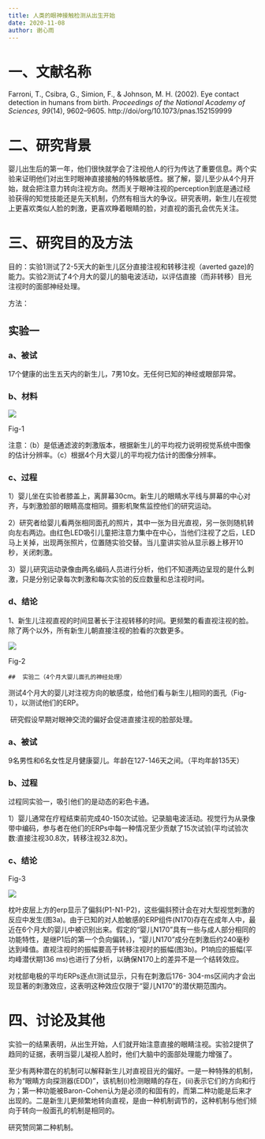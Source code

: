 ```yaml
---
title: 人类的眼神接触检测从出生开始
date: 2020-11-08
author: 谢心雨
---
```


# 一、文献名称

Farroni, T., Csibra, G., Simion, F., & Johnson, M. H. (2002). Eye contact detection in humans from birth. *Proceedings of the National Academy of Sciences, 99*(14), 9602–9605. http://doi/org/10.1073/pnas.152159999 

# 二、研究背景

婴儿出生后的第一年，他们很快就学会了注视他人的行为传达了重要信息。两个实验来证明他们对出生时眼神直接接触的特殊敏感性。据了解，婴儿至少从4个月开始，就会把注意力转向注视方向。然而关于眼神注视的perception到底是通过经验获得的知觉技能还是先天机制，仍然有相当大的争议。研究表明，新生儿在视觉上更喜欢类似人脸的刺激，更喜欢睁着眼睛的脸，对直视的面孔会优先关注。

# 三、研究目的及方法

目的：实验1测试了2-5天大的新生儿区分直接注视和转移注视（averted gaze)的能力。实验2测试了4个月大的婴儿的脑电波活动，以评估直接（而非转移）目光注视时的面部神经处理。

方法：

## 	实验一

### a、被试

17个健康的出生五天内的新生儿，7男10女。无任何已知的神经或眼部异常。

### b、材料

![](https://raw.githubusercontent.com/likanzhan/ReadThinkWrite/master/Supporting_Information/2020-11-08-XXY2-Fig-1.png)

Fig-1

   注意：（b）是低通滤波的刺激版本，根据新生儿的平均视力说明视觉系统中图像的估计分辨率。（c）根据4个月大婴儿的平均视力估计的图像分辨率。

### c、过程

​	1）婴儿坐在实验者膝盖上，离屏幕30cm。新生儿的眼睛水平线与屏幕的中心对齐，与刺激脸部的眼睛高度相同。摄影机聚焦监控他们的研究运动。

​	2）研究者给婴儿看两张相同面孔的照片，其中一张为目光直视，另一张则随机转向左右两边。由红色LED吸引儿童把注意力集中在中心，当他们注视了之后，LED马上关掉，出现两张照片，位置随实验交替。当儿童讲实验从显示器上移开10秒，关闭刺激。

​	3）婴儿研究运动录像由两名编码人员进行分析，他们不知道两边呈现的是什么刺激，只是分别记录每次刺激和每次实验的反应数量和总注视时间。

### d、结论

1、新生儿注视直视的时间显著长于注视转移的时间。更频繁的看直视注视的脸。除了两个以外，所有新生儿朝直接注视的脸看的次数更多。

![](https://raw.githubusercontent.com/likanzhan/ReadThinkWrite/master/Supporting_Information/2020-11-08-XXY2-Fig-2.png)

Fig-2

	## 	实验二（4个月大婴儿面孔的神经处理）

测试4个月大的婴儿对注视方向的敏感度，给他们看与新生儿相同的面孔（Fig-1），以测试他们的ERP。

​	研究假设早期对眼神交流的偏好会促进直接注视的脸部处理。

### a、被试

9名男性和6名女性足月健康婴儿。年龄在127-146天之间。（平均年龄135天）

### b、过程

过程同实验一，吸引他们的是动态的彩色卡通。

1）婴儿通常在疗程结束前完成40-150次试验。记录脑电波活动。视觉行为从录像带中编码，参与者在他们的ERPs中每一种情况至少贡献了15次试验(平均试验次数:直接注视30.8次，转移注视32.8次)。

### c、结论

Fig-3

![](https://raw.githubusercontent.com/likanzhan/ReadThinkWrite/master/Supporting_Information/2020-11-08-XXY2-Fig-3.png)

枕叶皮层上方的erp显示了偏斜(P1-N1-P2)，这些偏斜预计会在对大型视觉刺激的反应中发生(图3a)。由于已知的对人脸敏感的ERP组件(N170)存在在成年人中，最近在6个月大的婴儿中被识别出来。假定的“婴儿N170”具有一些与成人部分相同的功能特性，是继P1后的第一个负向偏转。)，“婴儿N170”成分在刺激后约240毫秒达到峰值。直视注视时的振幅要高于转移注视时的振幅(图3b)。P1响应的振幅(平均峰潜伏期136 ms)也进行了分析，以确保N170上的差异不是一个结转效应。

对枕部电极的平均ERPs逐点t测试显示，只有在刺激后176- 304-ms区间内才会出现显著的刺激效应，这表明这种效应仅限于“婴儿N170”的潜伏期范围内。

# 四、讨论及其他

实验一的结果表明，从出生开始，人们就开始注意直接的眼睛注视。实验2提供了趋同的证据，表明当婴儿凝视人脸时，他们大脑中的面部处理能力增强了。

至少有两种潜在的机制可以解释新生儿对直视目光的偏好。一是一种特殊的机制，称为“眼睛方向探测器(EDD)”，该机制(i)检测眼睛的存在，(ii)表示它们的方向和行为；第一种功能被Baron-Cohen认为是必须的和固有的，而第二种功能是后来才出现的。二是新生儿更频繁地转向直视，是由一种机制调节的，这种机制与他们倾向于转向一般面孔的机制是相同的。

研究赞同第二种机制。

